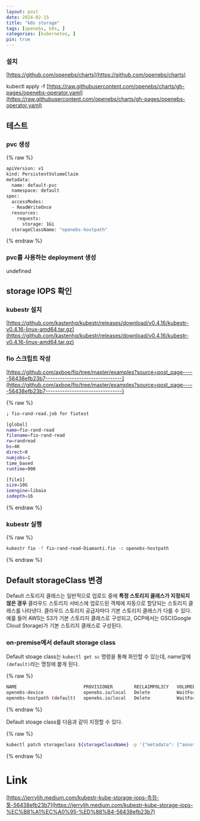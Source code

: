 ```yaml
---
layout: post
date: 2024-02-15
title: "k8s storage"
tags: [openebs, k8s, ]
categories: [kubernetes, ]
pin: true
---
```



### 설치


[https://github.com/openebs/charts](https://github.com/openebs/charts)


kubectl apply -f [https://raw.githubusercontent.com/openebs/charts/gh-pages/openebs-operator.yaml](https://raw.githubusercontent.com/openebs/charts/gh-pages/openebs-operator.yaml)


## 테스트


### pvc 생성


{% raw %}
```bash
apiVersion: v1
kind: PersistentVolumeClaim
metadata:
  name: default-pvc
  namespace: default
spec:
  accessModes:
  - ReadWriteOnce  
  resources:
    requests:
      storage: 1Gi
  storageClassName: "openebs-hostpath"
```
{% endraw %}


### pvc를 사용하는 deployment 생성

undefined
## storage IOPS 확인


### kubestr 설치


[https://github.com/kastenhq/kubestr/releases/download/v0.4.16/kubestr-v0.4.16-linux-amd64.tar.gz](https://github.com/kastenhq/kubestr/releases/download/v0.4.16/kubestr-v0.4.16-linux-amd64.tar.gz)


### fio 스크립트 작성


[https://github.com/axboe/fio/tree/master/examples?source=post_page-----56438efb23b7--------------------------------](https://github.com/axboe/fio/tree/master/examples?source=post_page-----56438efb23b7--------------------------------)


{% raw %}
```bash
; fio-rand-read.job for fiotest

[global]
name=fio-rand-read
filename=fio-rand-read
rw=randread
bs=4K
direct=0
numjobs=1
time_based
runtime=900

[file1]
size=10G
ioengine=libaio
iodepth=16
```
{% endraw %}


### kubestr 실행


{% raw %}
```bash
kubestr fio -f fio-rand-read-Diamanti.fio -s openebs-hostpath
```
{% endraw %}


## Default storageClass 변경


Default 스토리지 클래스는 일반적으로 업로드 중에 **특정 스토리지 클래스가 지정되지 않은 경우** 클라우드 스토리지 서비스에 업로드된 객체에 자동으로 할당되는 스토리지 클래스를 나타낸다. 클라우드 스토리지 공급자마다 기본 스토리지 클래스가 다를 수 있다. 예를 들어 AWS는 S3가 기본 스토리지 클래스로 구성되고, GCP에서는 GSC(Google Cloud Storage)가 기본 스토리지 클래스로 구성된다.


### on-premise에서 default storage class


Default stoage class는 `kubectl get sc` 명령을 통해 화인할 수 있는데, name앞에 `(default)`라는 명칭에 붙게 된다. 


{% raw %}
```bash
NAME                         PROVISIONER        RECLAIMPOLICY   VOLUMEBINDINGMODE      ALLOWVOLUMEEXPANSION   AGE
openebs-device               openebs.io/local   Delete          WaitForFirstConsumer   false                  3d7h
openebs-hostpath (default)   openebs.io/local   Delete          WaitForFirstConsumer   false                  3d7h
```
{% endraw %}


Default stoage class를 다음과 같이 지정할 수 있다.


{% raw %}
```bash
kubectl patch storageclass ${storageClassName} -p '{"metadata": {"annotations":{"storageclass.kubernetes.io/is-default-class":"true"}}}'
```
{% endraw %}


# Link


[https://jerryljh.medium.com/kubestr-kube-storage-iops-측정-툴-56438efb23b7](https://jerryljh.medium.com/kubestr-kube-storage-iops-%EC%B8%A1%EC%A0%95-%ED%88%B4-56438efb23b7)

